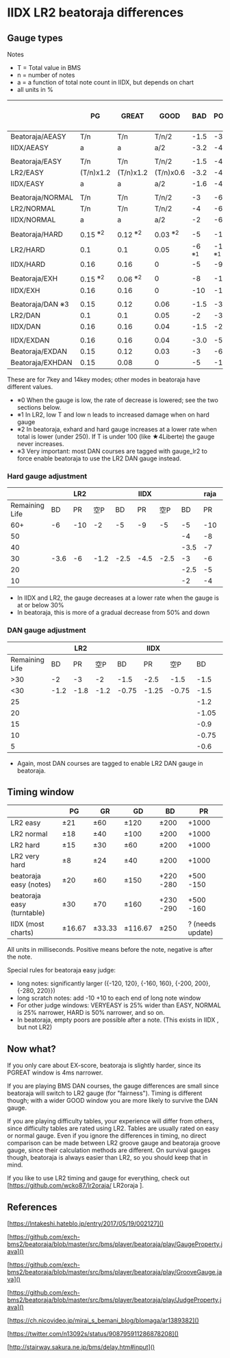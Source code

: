 # IIDX LR2 beatoraja differences 

## Gauge types

Notes

* T = Total value in BMS
* n = number of notes
* a = a function of total note count in IIDX, but depends on chart
* all units in %

|                  | PG          | GREAT     | GOOD      | BAD   | POOR   | 空P   | Low Life Adj<sup>※0</sup> |
|------------------|-------------|-----------|-----------|-------|--------|-------|-----------------|
| Beatoraja/AEASY  | T/n         | T/n       | T/n/2     | -1.5  | -3     | -0.5  | -               |
| IIDX/AEASY       | a           | a         | a/2       | -3.2  | -4.8   | -1.6  | -               |
|                  |             |           |           |       |        |       |                 |
| Beatoraja/EASY   | T/n         | T/n       | T/n/2     | -1.5  | -4.5   | -1    | -               |
| LR2/EASY         | (T/n)x1.2   | (T/n)x1.2 | (T/n)x0.6 | -3.2  | -4.8   | -1.6  | -           |
| IIDX/EASY        | a           | a         | a/2       | -1.6  | -4.8   | -1.6  | -               |
|                  |             |           |           |       |        |       |                 |
| Beatoraja/NORMAL | T/n         | T/n       | T/n/2     | -3    | -6     | -2    | -               |
| LR2/NORMAL       | T/n         | T/n       | T/n/2     | -4    | -6     | -2    | -               |
| IIDX/NORMAL      | a           | a         | a/2       | -2    | -6     | -2    | -               |
|                  |             |           |           |       |        |       |                 |
| Beatoraja/HARD   | 0.15 <sup>※2</sup>    | 0.12 <sup>※2</sup>  | 0.03 <sup>※2</sup>   | -5    | -10    | -5    | Yes             |
| LR2/HARD         | 0.1         | 0.1       | 0.05      | -6 <sup>※1</sup> | -10 <sup>※1</sup> | -2 <sup>※1</sup> | Yes          |
| IIDX/HARD        | 0.16        | 0.16      | 0         | -5    | -9     | -5    | Yes             |
|                  |             |           |           |       |        |       |                 |
| Beatoraja/EXH    | 0.15 <sup>※2</sup>    | 0.06 <sup>※2</sup>  | 0         | -8    | -16    | -8    | No              |
| IIDX/EXH         | 0.16        | 0.16      | 0         | -10   | -18    | -10   | No              |
|                  |             |           |           |       |        |       |                 |
| Beatoraja/DAN ※3 | 0.15       | 0.12      | 0.06      | -1.5  | -3     | -1.5  | Yes             |
| LR2/DAN          | 0.1         | 0.1       | 0.05      | -2    | -3     | -2    | Yes             |
| IIDX/DAN         | 0.16        | 0.16      | 0.04      | -1.5  | -2.5   | -1.5  | Yes             |
|                  |             |           |           |       |        |       |                 |
| IIDX/EXDAN       | 0.16        | 0.16      | 0.04      | -3.0  | -5.0   | -3.0  | No              |
| Beatoraja/EXDAN  | 0.15        | 0.12      | 0.03      | -3    | -6     | -3    | No              |
| Beatoraja/EXHDAN | 0.15        | 0.08      | 0         | -5    | -10    | -5    | No              |


These are for 7key and 14key modes; other modes in beatoraja have different values.
* ※0 When the gauge is low, the rate of decrease is lowered; see the two sections below.
* ※1 In LR2, low T and low n leads to increased damage when on hard gauge
* ※2 In beatoraja, exhard and hard gauge increases at a lower rate when total is lower (under 250). If T is under 100 (like ★4Liberte) the gauge never increases.
* ※3 Very important: most DAN courses are tagged with gauge_lr2 to force enable beatoraja to use the LR2 DAN gauge instead.

### Hard gauge adjustment

|                |      |  LR2 |      |      | IIDX |      |      | raja |      | 
|----------------|------|------|------|------|------|------|------|------|------|
| Remaining Life |  BD  |  PR  | 空P  |  BD  |  PR  | 空P  |  BD  |  PR  |  空P |
| 60+            | -6   | -10  | -2   |  -5  | -9   | -5   | -5   | -10  | -5   |
| 50             |      |      |      |      |      |      |  -4  | -8   | -4   |
| 40             |      |      |      |      |      |      | -3.5 | -7   | -3.5 |
| 30             | -3.6 | -6   | -1.2 | -2.5 | -4.5 | -2.5 | -3   | -6   | -3   |
| 20             |      |      |      |      |      |      | -2.5 | -5   | -2.5 |
| 10             |      |      |      |      |      |      | -2   | -4   | -2   |


* In IIDX and LR2, the gauge decreases at a lower rate when the gauge is at or below 30%
* In beatoraja, this is more of a gradual decrease from 50% and down

### DAN gauge adjustment

|                |      |  LR2 |      |      | IIDX |      |      | raja |      | 
|----------------|------|------|------|------|------|------|------|------|------|
| Remaining Life |  BD  |  PR  | 空P  |  BD  |  PR  | 空P  |  BD  |  PR  |  空P |
| >30            | -2   | -3   | -2   | -1.5 | -2.5 | -1.5 | -1.5 |   -3 | -1.5 |
| <30            | -1.2 | -1.8 | -1.2 |-0.75 | -1.25| -0.75| -1.5 |  -3  | -1.5 |
| 25             |      |      |      |      |      |      | -1.2 | -2.4 | -1.2 |
| 20             |      |      |      |      |      |      | -1.05| -2.1 | -1.05|
| 15             |      |      |      |      |      |      | -0.9 | -1.8 | -0.9 |
| 10             |      |      |      |      |      |      | -0.75| -1.5 | -0.75|
| 5              |      |      |      |      |      |      | -0.6 | -1.2 | -0.6 |


* Again, most DAN courses are tagged to enable LR2 DAN gauge in beatoraja.

## Timing window

|                            | PG     | GR     | GD      | BD        | PR               |
|----------------------------|--------|--------|---------|-----------|------------------|
| LR2 easy                   | ±21    | ±60    | ±120    | ±200      | +1000            |
| LR2 normal                 | ±18    | ±40    | ±100    | ±200      | +1000            |
| LR2 hard                   | ±15    | ±30    | ±60     | ±200      | +1000            |
| LR2 very hard              | ±8     | ±24    | ±40     | ±200      | +1000            |
| beatoraja easy (notes)     | ±20    | ±60    | ±150    | +220 -280 | +500 -150        |
| beatoraja easy (turntable) | ±30    | ±70    | ±160    | +230 -290 | +500 -160        |
| IIDX (most charts)         | ±16.67 | ±33.33 | ±116.67 | ±250      | ? (needs update) |

All units in milliseconds. Positive means before the note, negative is after the note.

Special rules for beatoraja easy judge:
* long notes: significantly larger ({-120, 120}, {-160, 160}, {-200, 200}, {-280, 220}})
* long scratch notes: add -10 +10 to each end of long note window
* For other judge windows: VERYEASY is 25% wider than EASY, NORMAL is 25% narrower, HARD is 50% narrower, and so on.
* In beatoraja, empty poors are possible after a note. (This exists in IIDX , but not LR2)

## Now what?

If you only care about EX-score, beatoraja is slightly harder, since its PGREAT window is 4ms narrower.

If you are playing BMS DAN courses, the gauge differences are small since beatoraja will switch to LR2 gauge (for "fairness"). Timing is different though; with a wider GOOD window you are more likely to survive the DAN gauge.

If you are playing difficulty tables, your experience will differ from others, since difficulty tables are rated using LR2. Tables are usually rated on easy or normal gauge. Even if you ignore the differences in timing, no direct comparison can be made between LR2 groove gauge and beatoraja groove gauge, since their calculation methods are different. On survival gauges though, beatoraja is always easier than LR2, so you should keep that in mind.

If you like to use LR2 timing and gauge for everything, check out [https://github.com/wcko87/lr2oraja/ LR2oraja ].

## References

[https://lntakeshi.hateblo.jp/entry/2017/05/19/002127]()

[https://github.com/exch-bms2/beatoraja/blob/master/src/bms/player/beatoraja/play/GaugeProperty.java]()

[https://github.com/exch-bms2/beatoraja/blob/master/src/bms/player/beatoraja/play/GrooveGauge.java]()

[https://github.com/exch-bms2/beatoraja/blob/master/src/bms/player/beatoraja/play/JudgeProperty.java]()

[https://ch.nicovideo.jp/mirai_s_bemani_blog/blomaga/ar1389382]()

[https://twitter.com/n13092s/status/908795911286878208]()

[http://stairway.sakura.ne.jp/bms/delay.htm#input]()


